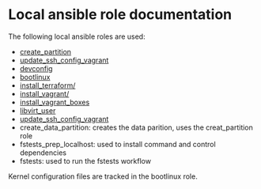 # Local ansible role documentation

The following local ansible roles are used:

  * [create_partition](./playbooks/roles/create_partition/README.md)
  * [update_ssh_config_vagrant](./playbooks/roles/update_ssh_config_vagrant/README.md)
  * [devconfig](./playbooks/roles/devconfig/README.md)
  * [bootlinux](./playbooks/roles/bootlinux/README.md)
  * [install_terraform/](./playbooks/roles/install_terraform/README.md)
  * [install_vagrant/](./playbooks/roles/install_vagrant/README.md)
  * [install_vagrant_boxes](./playbooks/roles/install_vagrant_boxes/README.md)
  * [libvirt_user](./playbooks/roles/libvirt_user/README.md)
  * [update_ssh_config_vagrant](./playbooks/roles/update_ssh_config_vagrant/README.md)
  * create_data_partition: creates the data parition, uses the creat_partition role
  * fstests_prep_localhost: used to install command and control dependencies
  * fstests: used to run the fstests workflow

Kernel configuration files are tracked in the bootlinux role.
